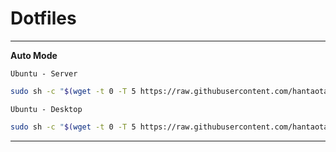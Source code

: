 # Dotfiles

----

**Auto Mode**

`Ubuntu - Server`

```bash
sudo sh -c "$(wget -t 0 -T 5 https://raw.githubusercontent.com/hantaotaohan/Dotfiles/master/install/run_server.sh -O -)"
```

`Ubuntu - Desktop`

```bash
sudo sh -c "$(wget -t 0 -T 5 https://raw.githubusercontent.com/hantaotaohan/Dotfiles/master/install/run_desktop.sh -O -)"
```

----
